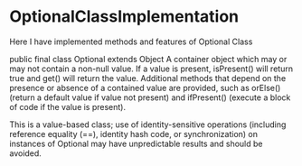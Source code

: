 # OptionalClassImplementation
Here I have implemented methods and features of Optional Class


public final class Optional<T>
extends Object
A container object which may or may not contain a non-null value. If a value is present, isPresent() will return true and get() will return the value.
Additional methods that depend on the presence or absence of a contained value are provided, such as orElse() (return a default value if value not present) and ifPresent() (execute a block of code if the value is present).

This is a value-based class; use of identity-sensitive operations (including reference equality (==), identity hash code, or synchronization) on instances of Optional may have unpredictable results and should be avoided.
